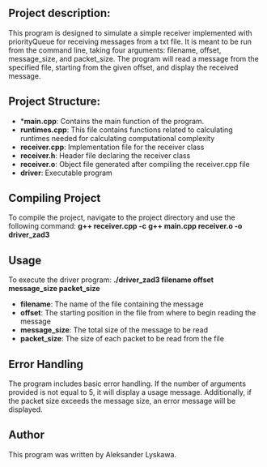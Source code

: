 
## Project description:

This program is designed to simulate a simple receiver implemented with priorityQueue  for receiving messages from a txt file. It is meant to be run from the command line, taking four arguments: filename, offset, message_size, and packet_size. The program will read a message from the specified file, starting from the given offset, and display the received message. 

## Project Structure:

* ***main.cpp**: Contains the main function of the program. 
* **runtimes.cpp**: This file contains functions related to calculating runtimes needed for calculating computational complexity
* **receiver.cpp**: Implementation file for the receiver class
* **receiver.h**: Header file declaring the receiver class 
* **receiver.o**: Object file generated after compiling the receiver.cpp file
* **driver**: Executable program 

## Compiling Project

To compile the project, navigate to the project directory and use the following command:
**g++ receiver.cpp -c**
**g++ main.cpp receiver.o -o driver_zad3**

## Usage

To execute the driver program:
**./driver_zad3 filename offset message_size packet_size**
- **filename**: The name of the file containing the message
- **offset**: The starting position in the file from where to begin reading the message
- **message_size**: The total size of the message to be read
- **packet_size**: The size of each packet to be read from the file

## Error Handling

The program includes basic error handling. If the number of arguments provided is not equal to 5, it will display a usage message. Additionally, if the packet size exceeds the message size, an error message will be displayed.

## Author 
This program was written by Aleksander Lyskawa.

